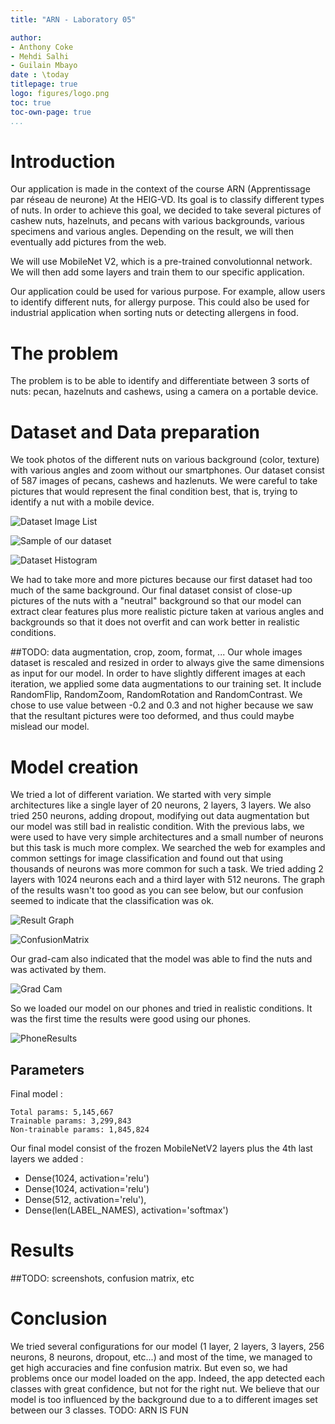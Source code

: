 ```yaml
---
title: "ARN - Laboratory 05" 

author: 
- Anthony Coke
- Mehdi Salhi
- Guilain Mbayo
date : \today
titlepage: true
logo: figures/logo.png
toc: true
toc-own-page: true
...
```


# Introduction

Our application is made in the context of the course ARN (Apprentissage par
réseau de neurone) At the HEIG-VD.
Its goal is to classify different types of nuts.
In order to achieve this goal, we decided to take several pictures of cashew
nuts, hazelnuts, and pecans with various backgrounds, various specimens and various angles. 
Depending on the result, we will then eventually add pictures from the web.

We will use MobileNet V2, which is a pre-trained convolutionnal network. We will
then add some layers and train them to our specific application.

Our application could be used for various purpose. For example, allow users to
identify different nuts, for allergy purpose. This could also be used for
industrial application when sorting nuts or detecting allergens in food.

# The problem

The problem is to be able to identify and differentiate between 3 sorts of nuts:
pecan, hazelnuts and cashews, using a camera on a portable device.

# Dataset and Data preparation

We took photos of the different nuts on various background (color, texture) with
various angles and zoom without our smartphones. Our dataset consist of 587 
images of pecans, cashews and hazlenuts. We were careful to take pictures that
would represent the final condition best, that is, trying to identify a nut with a
mobile device.

![Dataset Image List](figures/DatasetImageList.png)

![Sample of our dataset](figures/SampleDataset.png)

![Dataset Histogram](figures/DatasetHist.png)

We had to take more and more pictures because our first dataset had too much of
the same background. Our final dataset consist of close-up pictures of the nuts
with a "neutral" background so that our model can extract clear features plus
more realistic picture taken at various angles and backgrounds so that it does
not overfit and can work better in realistic conditions.

##TODO: data augmentation, crop, zoom, format, ...
Our whole images dataset is rescaled and resized in order to always give the
same dimensions as input for our model.
In order to have slightly different images at each iteration, we applied some
data augmentations to our training set. It include RandomFlip, RandomZoom,
RandomRotation and RandomContrast. We chose to use value between -0.2 and 0.3
and not higher because we saw that the resultant pictures were too deformed, and
thus could maybe mislead our model.

# Model creation

We tried a lot of different variation. We started with very simple architectures
like a single layer of 20 neurons, 2 layers, 3 layers. We also tried 250
neurons, adding dropout, modifying out data augmentation but our model was still
bad in realistic condition. With the previous labs, we were used to have very
simple architectures and a small number of neurons but this task is much more
complex. We searched the web for examples and common settings for image
classification and found out that using thousands of neurons was more common for
such a task. We tried adding 2 layers with 1024 neurons each and a third layer
with 512 neurons. The graph of the results wasn't too good as you can see below,
but our confusion seemed to indicate that the classification was ok.

![Result Graph](figures/ResultGraph.png)

![ConfusionMatrix](figures/ConfusionMatrix.png)

Our grad-cam also indicated that the model was able to find the nuts and was
activated by them.

![Grad Cam](figures/GradCam.png)

So we loaded our model on our phones and tried in realistic conditions. It was
the first time the results were good using our phones.

![PhoneResults](figures/PhoneResults.png)


## Parameters

Final model :

```
Total params: 5,145,667
Trainable params: 3,299,843
Non-trainable params: 1,845,824

```

Our final model consist of the frozen MobileNetV2 layers plus the 4th last layers 
we added :

- Dense(1024, activation='relu')
- Dense(1024, activation='relu')
- Dense(512, activation='relu'),
- Dense(len(LABEL_NAMES), activation='softmax')


# Results

##TODO: screenshots, confusion matrix, etc


# Conclusion

We tried several configurations for our model (1 layer, 2 layers, 3 layers, 256
neurons, 8 neurons, dropout, etc...) and most of the time, we managed to get
high accuracies and fine confusion matrix. But even so, we had problems once our
model loaded on the app. Indeed, the app detected each classes with great
confidence, but not for the right nut. 
We believe that our model is too influenced by the background due to a to
different images set between our 3 classes.
TODO: ARN IS FUN
